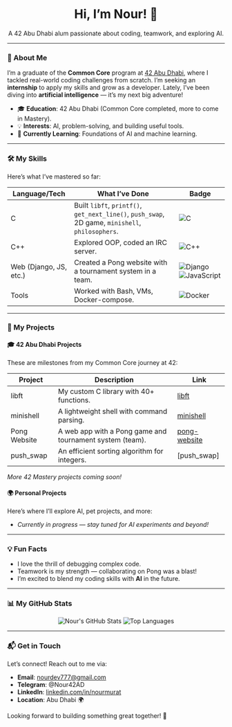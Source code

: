 <div align="center">
  <h1>Hi, I’m Nour! 👋</h1>
  <p>A 42 Abu Dhabi alum passionate about coding, teamwork, and exploring AI.</p>
</div>

---

### 🌟 About Me
I’m a graduate of the **Common Core** program at [42 Abu Dhabi](https://42abudhabi.ae/), where I tackled real-world coding challenges from scratch. I’m seeking an **internship** to apply my skills and grow as a developer. Lately, I’ve been diving into **artificial intelligence** — it’s my next big adventure!

- 🎓 **Education**: 42 Abu Dhabi (Common Core completed, more to come in Mastery).
- 💡 **Interests**: AI, problem-solving, and building useful tools.
- 🌱 **Currently Learning**: Foundations of AI and machine learning.

---

### 🛠️ My Skills
Here’s what I’ve mastered so far:

| **Language/Tech**       | **What I’ve Done**                                                                 | **Badge**                                                                                   |
|--------------------------|-----------------------------------------------------------------------------------|---------------------------------------------------------------------------------------------|
| C                       | Built `libft`, `printf()`, `get_next_line()`, `push_swap`, 2D game, `minishell`, `philosophers`. | ![C](https://img.shields.io/badge/-C-A8B9CC?style=flat&logo=c&logoColor=white)            |
| C++                     | Explored OOP, coded an IRC server.                                                | ![C++](https://img.shields.io/badge/-C++-00599C?style=flat&logo=c%2B%2B&logoColor=white)  |
| Web (Django, JS, etc.)  | Created a Pong website with a tournament system in a team.                        | ![Django](https://img.shields.io/badge/-Django-092E20?style=flat&logo=django&logoColor=white) ![JavaScript](https://img.shields.io/badge/-JavaScript-F7DF1E?style=flat&logo=javascript&logoColor=black) |
| Tools                   | Worked with Bash, VMs, Docker-compose.                                            | ![Docker](https://img.shields.io/badge/-Docker-2496ED?style=flat&logo=docker&logoColor=white) |

---

### 🚀 My Projects

#### 🎓 42 Abu Dhabi Projects
These are milestones from my Common Core journey at 42:

| **Project**      | **Description**                                              | **Link**                          |
|-------------------|-------------------------------------------------------------|-----------------------------------|
| libft            | My custom C library with 40+ functions.                     | [libft](https://github.com/nourdev777/libft) |
| minishell        | A lightweight shell with command parsing.                   | [minishell](https://github.com/nourdev777/minishell) |
| Pong Website     | A web app with a Pong game and tournament system (team).    | [pong-website](https://github.com/nourdev777/pong-website) |
| push_swap        | An efficient sorting algorithm for integers.                | [push_swap]         |

*More 42 Mastery projects coming soon!*

#### 🌍 Personal Projects
Here’s where I’ll explore AI, pet projects, and more:

- *Currently in progress — stay tuned for AI experiments and beyond!*

---

### 💡 Fun Facts
- I love the thrill of debugging complex code.  
- Teamwork is my strength — collaborating on Pong was a blast!  
- I’m excited to blend my coding skills with **AI** in the future.

---

### 📊 My GitHub Stats
<div align="center">
  <img src="https://github-readme-stats.vercel.app/api?username=nourdev777&show_icons=true&theme=radical" alt="Nour's GitHub Stats" />
  <img src="https://github-readme-stats.vercel.app/api/top-langs/?username=nourdev777&layout=compact&theme=radical" alt="Top Languages" />
</div>

---

### 📬 Get in Touch
Let’s connect! Reach out to me via:  
- **Email**: [nourdev777@gmail.com](mailto:nourdev777@gmail.com)  
- **Telegram**: @Nour42AD 
- **LinkedIn**: [linkedin.com/in/nourmurat](https://linkedin.com/in/nourmurat)
- **Location**: Abu Dhabi 🌍  

Looking forward to building something great together! 🚀

<!--
**nourdev777/nourdev777** is a ✨ _special_ ✨ repository because its `README.md` (this file) appears on your GitHub profile.

Here are some ideas to get you started:

- 🔭 I’m currently working on ...
- 🌱 I’m currently learning ...
- 👯 I’m looking to collaborate on ...
- 🤔 I’m looking for help with ...
- 💬 Ask me about ...
- 📫 How to reach me: ...
- 😄 Pronouns: ...
- ⚡ Fun fact: ...
-->
